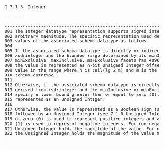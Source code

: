 <pre>
📎 7.1.5. Integer

<span style="color: rgb(245,245,245);">witness{</span>

--------------------------------------------------------------------------------
001 The Integer datatype representation supports signed integer numbers of 
002 arbitrary magnitude. The specific representation used depends on the facet
003 values of the associated schema datatype as follows.
004
005 If the associated schema datatype is directly or indirectly derived from 
006 xsd:integer and the bounded range determined by its minInclusive; 
007 minExclusive, maxInclusive, maxExclusive facets has 4096 or fewer values,
008 the value is represented as n-bit Unsigned Integer offset from the minimum
009 value in the range where n is ceil(lg_2 m) and m is the bounded range of the
010 schema datatype.
011
012 Otherwise, if the associated schema datatype is directly or indirectly
013 derived from xsd:integer and the minInclusive or minExclusive facets
014 specify a lower bound greater than or equal to zero (0), the value is 
015 represented as an Unsigned Integer.
016
017 Otherwise, the value is represented as a Boolean sign (see 7.1.2 Boolean)
018 followed by an Unsigned Integer (see 7.1.6 Unsigned Integer). A sign value
019 of zero (0) is used to represent positive integers and a sign value of one
020 (1) is used to represent negative integers. For non-negative values, the
021 Unsigned Integer holds the magnitude of the value. For negative values,
022 the Unsighned Integer holds the magnitude of the value minus 1.

<span style="color: rgb(245,245,245);">}</span>

</pre>


